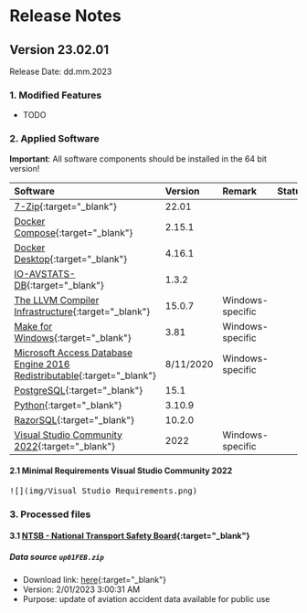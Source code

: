 # Release Notes

## Version 23.02.01

Release Date: dd.mm.2023

### 1. Modified Features

- TODO

### 2. Applied Software

**Important**: All software components should be installed in the 64 bit version!

| Software                                                                                                                                  | Version   | Remark           | Status |
|:------------------------------------------------------------------------------------------------------------------------------------------|:----------|:-----------------|--------|
| [7-Zip](https://www.7-zip.org){:target="_blank"}                                                                                          | 22.01     |                  |        |
| [Docker Compose](https://docs.docker.com/compose/release-notes/){:target="_blank"}                                                        | 2.15.1    |                  |        |
| [Docker Desktop](https://www.docker.com/products/docker-desktop/){:target="_blank"}                                                       | 4.16.1    |                  |        |
| [IO-AVSTATS-DB](https://github.com/io-aero/io-avstats-db){:target="_blank"}                                                               | 1.3.2     |                  |        |
| [The LLVM Compiler Infrastructure](https://llvm.org){:target="_blank"}                                                                    | 15.0.7    | Windows-specific |        |
| [Make for Windows](http://gnuwin32.sourceforge.net/packages/make.htm){:target="_blank"}                                                   | 3.81      | Windows-specific |        |
| [Microsoft Access Database Engine 2016 Redistributable](https://www.microsoft.com/en-us/download/details.aspx?id=54920){:target="_blank"} | 8/11/2020 | Windows-specific |        |
| [PostgreSQL](https://www.postgresql.org){:target="_blank"}                                                                                | 15.1      |                  |        |
| [Python](https://www.python.org){:target="_blank"}                                                                                        | 3.10.9    |                  |        |
| [RazorSQL](https://razorsql.com/download_win.html){:target="_blank"}                                                                      | 10.2.0    |                  |        |
| [Visual Studio Community 2022](https://visualstudio.microsoft.com/vs){:target="_blank"}                                                   | 2022      | Windows-specific |        |  

#### 2.1 Minimal Requirements Visual Studio Community 2022

<kbd>![](img/Visual Studio Requirements.png)</kbd>

### 3. Processed files

#### 3.1 [NTSB - National Transport Safety Board](https://www.ntsb.gov/Pages/home.aspx){:target="_blank"}

##### Data source `up01FEB.zip`

- Download link: [here](https://data.ntsb.gov/avdata/FileDirectory/DownloadFile?fileID=C%3A%5Cavdata%5Cup01FEB.zip){:target="_blank"}
- Version: 2/01/2023 3:00:31 AM
- Purpose: update of aviation accident data available for public use
